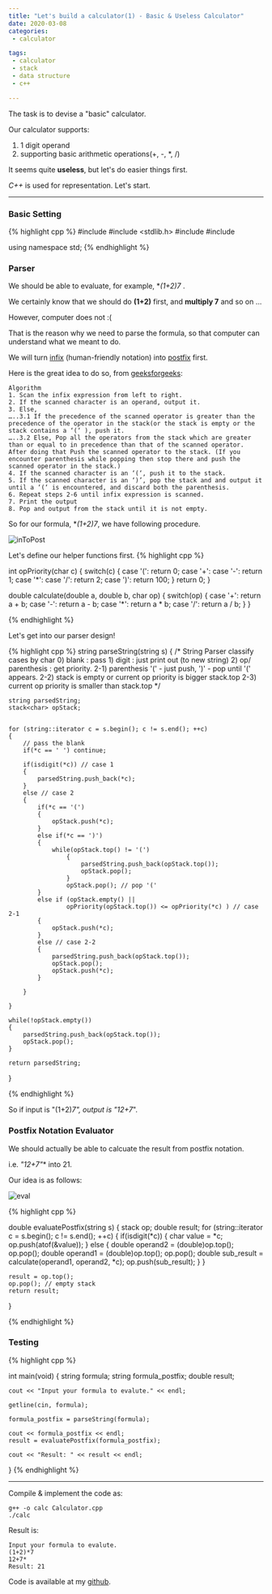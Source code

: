 ```yaml
---
title: "Let's build a calculator(1) - Basic & Useless Calculator"
date: 2020-03-08
categories:
 - calculator 

tags:
 - calculator
 - stack
 - data structure
 - c++

---
```



The task is to devise a "basic" calculator.

Our calculator supports:
1) 1 digit operand
2) supporting basic arithmetic operations(+, -, *, /)

It seems quite **useless**, but let's do easier things first.

*C++* is used for representation. Let's start.

***

### Basic Setting

{% highlight cpp %}
#include <iostream>
#include <stdlib.h>
#include <string>
#include <stack>

using namespace std;
{% endhighlight %}


### Parser 

We should be able to evaluate, for example, **(1+2)*7** .

We certainly know that we should do **(1+2)** first, and **multiply 7** and so on ...

However, computer does not :(

That is the reason why we need to parse the formula, so that computer can understand what we meant to do.

We will turn [infix][infix] (human-friendly notation) into [postfix][postfix] first.
 
Here is the great idea to do so, from [geeksforgeeks][geeksforgeeks]: 

```
Algorithm
1. Scan the infix expression from left to right.
2. If the scanned character is an operand, output it.
3. Else,
…..3.1 If the precedence of the scanned operator is greater than the precedence of the operator in the stack(or the stack is empty or the stack contains a ‘(‘ ), push it.
…..3.2 Else, Pop all the operators from the stack which are greater than or equal to in precedence than that of the scanned operator. After doing that Push the scanned operator to the stack. (If you encounter parenthesis while popping then stop there and push the scanned operator in the stack.)
4. If the scanned character is an ‘(‘, push it to the stack.
5. If the scanned character is an ‘)’, pop the stack and and output it until a ‘(‘ is encountered, and discard both the parenthesis.
6. Repeat steps 2-6 until infix expression is scanned.
7. Print the output
8. Pop and output from the stack until it is not empty.
```
So for our formula, **(1+2)*7**, we have following procedure.

![inToPost](/assets/images/post-2020-03-08-inToPost.jpg)


Let's define our helper functions first.
{% highlight cpp %}

int opPriority(char c)
{
	switch(c)
	{
		case '(':
			return 0;
		case '+': case '-':
			return 1;
		case '*': case '/':
			return 2;
		case ')':
			return 100;
	}
	return 0;
}

double calculate(double a, double b, char op)
{
	switch(op)
	{
		case '+':
			return a + b;
		case '-':
			return a - b;
		case '*':
			return a * b;
		case '/':
			return a / b;
	}
}

{% endhighlight %}


Let's get into our parser design!

{% highlight cpp %}
string parseString(string s)
{
		/*
			String Parser
			classify cases by char
			0) blank : pass
			1) digit : just print out (to new string)
			2) op/ parenthesis : get priority.
				2-1) parenthesis '(' - just push, ')' - pop until '(' appears. 
				2-2) stack is empty or current op priority is bigger stack.top
				2-3) current op priority is smaller than stack.top
		*/
	
	string parsedString;
	stack<char> opStack; 


	for (string::iterator c = s.begin(); c != s.end(); ++c)
	{
		// pass the blank
		if(*c == ' ') continue;

		if(isdigit(*c)) // case 1
		{
			parsedString.push_back(*c);
		} 
		else // case 2
		{
			if(*c == '(')
			{
				opStack.push(*c);
			}
			else if(*c == ')')
			{
				while(opStack.top() != '(')
					{
						parsedString.push_back(opStack.top());
						opStack.pop();	
					}
					opStack.pop(); // pop '('
			}
			else if (opStack.empty() || 
					opPriority(opStack.top()) <= opPriority(*c) ) // case 2-1
			{
				opStack.push(*c);
			}
			else // case 2-2
			{
				parsedString.push_back(opStack.top());
				opStack.pop();	
				opStack.push(*c);
			}

		}
		
	}

	while(!opStack.empty())
	{
		parsedString.push_back(opStack.top());
		opStack.pop();
	}

	return parsedString;
}

{% endhighlight %}

So if input is "(1+2)*7", output is "12+7*".


### Postfix Notation Evaluator

We should actually be able to calcuate the result from postfix notation.

i.e. **"12+7*"** into 21.

Our idea is as follows:

![eval](/assets/images/post-2020-03-08-eval.jpg)

{% highlight cpp %}

double evaluatePostfix(string s)
{
	stack<double> op;
	double result;
	for (string::iterator c = s.begin(); c != s.end(); ++c)
	{
		if(isdigit(*c))
		{
			char value = *c;
			op.push(atof(&value));
		} 
		else 
		{
			double operand2 = (double)op.top();
			op.pop();
			double operand1 = (double)op.top();
			op.pop();
			double sub_result = calculate(operand1, operand2, *c);
			op.push(sub_result);
		}
	}
	
	result = op.top();
	op.pop(); // empty stack
	return result;
}


{% endhighlight %}

### Testing

{% highlight cpp %}

int main(void)
{
	string formula;
	string formula_postfix;
	double result;

	cout << "Input your formula to evalute." << endl;

	getline(cin, formula); 

	formula_postfix = parseString(formula);

	cout << formula_postfix << endl;
	result = evaluatePostfix(formula_postfix);
	
	cout << "Result: " << result << endl;
}
{% endhighlight %}

***

Compile & implement the code as:
```
g++ -o calc Calculator.cpp
./calc
```

Result is:
```
Input your formula to evalute.
(1+2)*7
12+7*
Result: 21
```

Code is available at my [github][github].


[infix]: http://www.cs.man.ac.uk/~pjj/cs212/fix.html
[postfix]: http://www.cs.man.ac.uk/~pjj/cs212/fix.html
[geeksforgeeks]: https://www.geeksforgeeks.org/stack-set-2-infix-to-postfix/
[github]: https://github.com/dongminkim0220/Calculator

